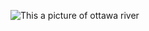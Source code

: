 ![This a picture of ottawa river](https://www.google.com/imgres?imgurl=https%3A%2F%2Fcdn.watercanada.net%2Fwp-content%2Fuploads%2F2014%2F03%2F23093108%2FRiver_Ottawa-e1516991188405.jpg&imgrefurl=https%3A%2F%2Fwww.watercanada.net%2Ffederal-government-seeks-input-ottawa-river%2F&tbnid=XNBEtGS-IvBfKM&vet=12ahUKEwi95cXBusjtAhXDUawKHY49BtcQMygAegUIARDQAQ..i&docid=zzQrkUDKykJvLM&w=3264&h=1534&q=ottawa%20river&ved=2ahUKEwi95cXBusjtAhXDUawKHY49BtcQMygAegUIARDQAQ)
